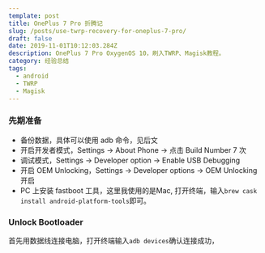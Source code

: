 ```yaml
---
template: post
title: OnePlus 7 Pro 折腾记
slug: /posts/use-twrp-recovery-for-oneplus-7-pro/
draft: false
date: 2019-11-01T10:12:03.284Z
description: OnePlus 7 Pro OxygenOS 10，刷入TWRP、Magisk教程。
category: 经验总结
tags:
  - android
  - TWRP
  - Magisk
---
```

### 先期准备
- 备份数据，具体可以使用 adb 命令，见后文
- 开启开发者模式，Settings -> About Phone -> 点击 Build Number 7 次
- 调试模式，Settings -> Developer option -> Enable USB Debugging
- 开启 OEM Unlocking，Settings -> Developer options -> OEM Unlocking 开启
- PC 上安装 fastboot 工具，这里我使用的是Mac, 打开终端，输入`brew cask install android-platform-tools`即可。

### Unlock Bootloader
首先用数据线连接电脑，打开终端输入`adb devices`确认连接成功，

